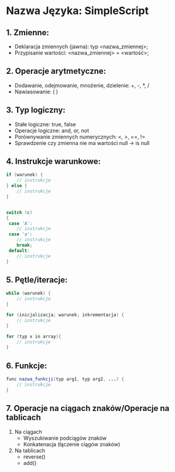 # Nazwa Języka: SimpleScript
## 1. Zmienne:

- Deklaracja zmiennych (jawna): typ <nazwa_zmiennej>;
- Przypisanie wartości: <nazwa_zmiennej> = <wartość>;

## 2. Operacje arytmetyczne:

- Dodawanie, odejmowanie, mnożenie, dzielenie: +, -, *, /
- Nawiasowanie: ( )

## 3. Typ logiczny:

- Stałe logiczne: true, false
- Operacje logiczne: and, or, not
- Porównywanie zmiennych numerycznych: <, >, ==, !=
- Sprawdzenie czy zmienna nie ma wartości null -> is null

## 4. Instrukcje warunkowe:

```java
if (warunek) {
    // instrukcje
} else {
    // instrukcje
}


switch (c)
{
 case 'A':
    // instrukcje
 case 'a':
    // instrukcje
    break;
 default:
    // instrukcje
}
```
## 5. Pętle/iteracje:

```java
while (warunek) {
    // instrukcje
}

for (inicjalizacja; warunek; inkrementacja) {
    // instrukcje
}

for (typ x in array){
    // instrukcje
}
```
## 6. Funkcje:

```java
func nazwa_funkcji(typ arg1, typ arg2, ...) {
    // instrukcje
}
```

## 7. Operacje na ciągach znaków/Operacje na tablicach

1. Na ciągach
    - Wyszukiwanie podciągów znaków
    - Konkatenacja (łączenie ciągów znaków)
2. Na tablicach
    - reverse()
    - add()
